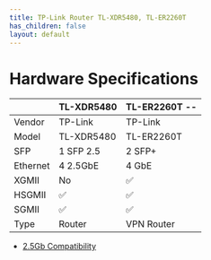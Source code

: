 ```yaml
---
title: TP-Link Router TL-XDR5480, TL-ER2260T 
has_children: false
layout: default
---
```



# Hardware Specifications

|          | TL-XDR5480 | TL-ER2260T -- |
| -------- | ---------- | ------------- |
| Vendor   | TP-Link    | TP-Link       |
| Model    | TL-XDR5480 | TL-ER2260T    |
| SFP      | 1 SFP 2.5  | 2 SFP+        |
| Ethernet | 4 2.5GbE   | 4 GbE         |
| XGMII    | No         | ✅            |
| HSGMII   | ✅         | ✅            |
| SGMII    | ✅         | ✅            |
| Type     | Router     | VPN Router    |


- [2.5Gb Compatibility](https://github.com/Anime4000/RTL960x/blob/main/Docs/2.5Gb.md)
